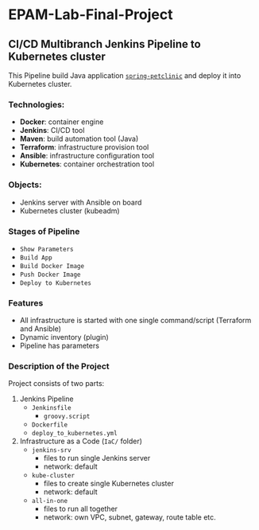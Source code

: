 # EPAM-Lab-Final-Project
## CI/CD Multibranch Jenkins Pipeline to Kubernetes cluster
This Pipeline build Java application [`spring-petclinic`](https://github.com/spring-projects/spring-petclinic) and deploy it into Kubernetes cluster.

### Technologies:
- **Docker**: container engine
- **Jenkins**: CI/CD tool
- **Maven**: build automation tool (Java)
- **Terraform**: infrastructure provision tool
- **Ansible**: infrastructure configuration tool
- **Kubernetes**: container orchestration tool

### Objects:
- Jenkins server with Ansible on board
- Kubernetes cluster (kubeadm)

### Stages of Pipeline
- `Show Parameters`
- `Build App`
- `Build Docker Image`
- `Push Docker Image`
- `Deploy to Kubernetes`

### Features
- All infrastructure is started with one single command/script (Terraform and Ansible)
- Dynamic inventory (plugin)
- Pipeline has parameters

### Description of the Project
Project consists of two parts:
1. Jenkins Pipeline
    - `Jenkinsfile`
        - `groovy.script`
    - `Dockerfile`
    - `deploy_to_kubernetes.yml`
2. Infrastructure as a Code (`IaC/` folder)
    - `jenkins-srv`
        - files to run single Jenkins server
        - network: default
    - `kube-cluster`
        - files to create single Kubernetes cluster
        - network: default
    - `all-in-one`
        - files to run all together
        - network: own VPC, subnet, gateway, route table etc.
